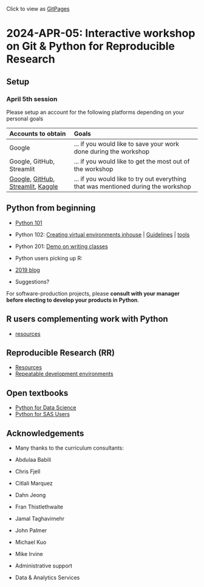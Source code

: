 Click to view as [GitPages](https://bccdc-dsi.github.io/Python-Git-workshop/)

# 2024-APR-05: Interactive workshop on Git & Python for Reproducible Research

## Setup
 
### April 5th session

Please setup an account for the following platforms depending on your personal goals

| Accounts to obtain | Goals |
| :-- | :-- |
| Google | ... if you would like to save your work done during the workshop |
| Google, GitHub, Streamlit | ... if you would like to get the most out of the workshop |
| [Google](https://accounts.google.com/v3/signin/identifier?continue=https%3A%2F%2Fmail.google.com%2Fmail%2Fu%2F0%2F&emr=1&followup=https%3A%2F%2Fmail.google.com%2Fmail%2Fu%2F0%2F&ifkv=ARZ0qKJlj6VIf3H8gET1BA2BD8q98Mm4xnSs68VLWCmFiPkNzPaJJzqZc710ymyW9iZ8fWezEDxlLg&osid=1&passive=1209600&service=mail&flowName=GlifWebSignIn&flowEntry=ServiceLogin&dsh=S-1207831730%3A1711210547935397&theme=mn&ddm=0), [GitHub](https://github.com/), [Streamlit](https://streamlit.io), [Kaggle](https://www.kaggle.com/) | ... if you would like to try out everything that was mentioned during the workshop |

## Python from beginning

- [Python 101](python/) 
- Python 102: [Creating virtual environments inhouse](python/seasoned) | [Guidelines](https://docs.google.com/presentation/d/1Tc6bMM7UWm92aahi-pleJUBNRh_fDl_D7jgNZbErbY4/) | [tools](tools)
- Python 201: [Demo on writing classes](https://colab.research.google.com/github/hmok/Tutorials/blob/master/beginnersPythonCheatSheet.ipynb#scrollTo=Class_inhertitance)
  
- Python users picking up R:
 - [2019 blog](https://medium.com/@nawazahmad20/r-for-python-programmers-part-1-ca4eab668b8c)
 - Suggestions?

For software-production projects, please **consult with your manager before electing to develop your products in Python**.  

## R users complementing work with Python
- [resources](r_users/)
 
## Reproducible Research (RR)

- [Resources](rr)
- [Repeatable development environments](tools)

## Open textbooks 
- [Python for Data Science](https://byuidatascience.github.io/python4ds/index.html)
- [Python for SAS Users](https://www.pythonforsasusers.com/)


## Acknowledgements

- Many thanks to the curriculum consultants:
 - Abdulaa Babili
 - Chris Fjell 
 - Citlali Marquez
 - Dahn Jeong
 - Fran Thistlethwaite
 - Jamal Taghavimehr
 - John Palmer
 - Michael Kuo
 - Mike Irvine

- Administrative support 
 - Data & Analytics Services
